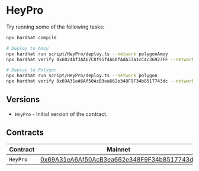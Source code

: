 # HeyPro

Try running some of the following tasks:

```sh
npx hardhat compile

# Deploy to Amoy
npx hardhat run script/HeyPro/deploy.ts --network polygonAmoy
npx hardhat verify 0x6024Af3AA67C8f95f4A60fAdA33a1cC4c36927FF --network polygonAmoy

# Deploy to Polygon
npx hardhat run script/HeyPro/deploy.ts --network polygon
npx hardhat verify 0x69A31eA6Af50AcB3ea662e348F9F34b8517743dc --network polygon
```

## Versions

- `HeyPro` - Initial version of the contract.

## Contracts

| Contract | Mainnet                                                                                                                         | Amoy                                                                                                                         |
| -------- | ------------------------------------------------------------------------------------------------------------------------------- | ---------------------------------------------------------------------------------------------------------------------------- |
| `HeyPro` | [0x69A31eA6Af50AcB3ea662e348F9F34b8517743dc](https://polygonscan.com/address/0x69A31eA6Af50AcB3ea662e348F9F34b8517743dc) | [0x6024Af3AA67C8f95f4A60fAdA33a1cC4c36927FF](https://amoy.polygonscan.com/amoy/address/0x6024Af3AA67C8f95f4A60fAdA33a1cC4c36927FF) |
